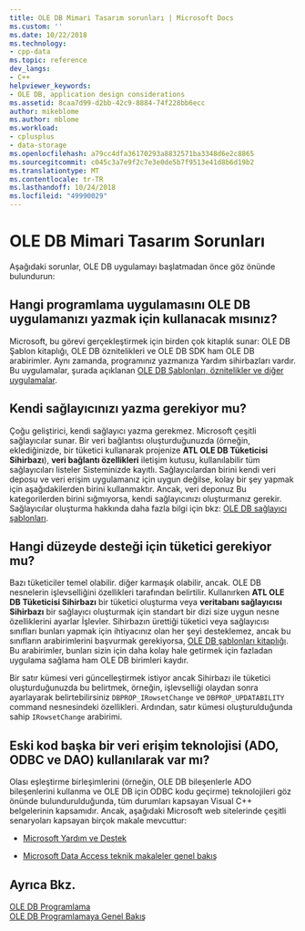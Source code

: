 ```yaml
---
title: OLE DB Mimari Tasarım sorunları | Microsoft Docs
ms.custom: ''
ms.date: 10/22/2018
ms.technology:
- cpp-data
ms.topic: reference
dev_langs:
- C++
helpviewer_keywords:
- OLE DB, application design considerations
ms.assetid: 8caa7d99-d2bb-42c9-8884-74f228bb6ecc
author: mikeblome
ms.author: mblome
ms.workload:
- cplusplus
- data-storage
ms.openlocfilehash: a79cc4dfa36170293a8832571ba3348d6e2c8865
ms.sourcegitcommit: c045c3a7e9f2c7e3e0de5b7f9513e41d8b6d19b2
ms.translationtype: MT
ms.contentlocale: tr-TR
ms.lasthandoff: 10/24/2018
ms.locfileid: "49990029"
---
```

# <a name="ole-db-architectural-design-issues"></a>OLE DB Mimari Tasarım Sorunları

Aşağıdaki sorunlar, OLE DB uygulamayı başlatmadan önce göz önünde bulundurun:  
  
## <a name="what-programming-implementation-will-you-use-to-write-your-ole-db-application"></a>Hangi programlama uygulamasını OLE DB uygulamanızı yazmak için kullanacak mısınız?

Microsoft, bu görevi gerçekleştirmek için birden çok kitaplık sunar: OLE DB Şablon kitaplığı, OLE DB öznitelikleri ve OLE DB SDK ham OLE DB arabirimler. Aynı zamanda, programınız yazmanıza Yardım sihirbazları vardır. Bu uygulamalar, şurada açıklanan [OLE DB Şablonları, öznitelikler ve diğer uygulamalar](../../data/oledb/ole-db-templates-attributes-and-other-implementations.md).

## <a name="do-you-need-to-write-your-own-provider"></a>Kendi sağlayıcınızı yazma gerekiyor mu?

Çoğu geliştirici, kendi sağlayıcı yazma gerekmez. Microsoft çeşitli sağlayıcılar sunar. Bir veri bağlantısı oluşturduğunuzda (örneğin, eklediğinizde, bir tüketici kullanarak projenize **ATL OLE DB Tüketicisi Sihirbazı**), **veri bağlantı özellikleri** iletişim kutusu, kullanılabilir tüm sağlayıcıları listeler Sisteminizde kayıtlı. Sağlayıcılardan birini kendi veri deposu ve veri erişim uygulamanız için uygun değilse, kolay bir şey yapmak için aşağıdakilerden birini kullanmaktır. Ancak, veri deponuz Bu kategorilerden birini sığmıyorsa, kendi sağlayıcınızı oluşturmanız gerekir. Sağlayıcılar oluşturma hakkında daha fazla bilgi için bkz: [OLE DB sağlayıcı şablonları](../../data/oledb/ole-db-provider-templates-cpp.md).

## <a name="what-level-of-support-do-you-need-for-your-consumer"></a>Hangi düzeyde desteği için tüketici gerekiyor mu?

Bazı tüketiciler temel olabilir. diğer karmaşık olabilir, ancak. OLE DB nesnelerin işlevselliğini özellikleri tarafından belirtilir. Kullanırken **ATL OLE DB Tüketicisi Sihirbazı** bir tüketici oluşturma veya **veritabanı sağlayıcısı Sihirbazı** bir sağlayıcı oluşturmak için standart bir dizi size uygun nesne özelliklerini ayarlar İşlevler. Sihirbazın ürettiği tüketici veya sağlayıcısı sınıfları bunları yapmak için ihtiyacınız olan her şeyi desteklemez, ancak bu sınıfların arabirimlerini başvurmak gerekiyorsa, [OLE DB şablonları kitaplığı](../../data/oledb/ole-db-templates.md). Bu arabirimler, bunları sizin için daha kolay hale getirmek için fazladan uygulama sağlama ham OLE DB birimleri kaydır.

Bir satır kümesi veri güncelleştirmek istiyor ancak Sihirbazı ile tüketici oluşturduğunuzda bu belirtmek, örneğin, işlevselliği olaydan sonra ayarlayarak belirtebilirsiniz `DBPROP_IRowsetChange` ve `DBPROP_UPDATABILITY` command nesnesindeki özellikleri. Ardından, satır kümesi oluşturulduğunda sahip `IRowsetChange` arabirimi.

## <a name="do-you-have-older-code-using-another-data-access-technology-ado-odbc-or-dao"></a>Eski kod başka bir veri erişim teknolojisi (ADO, ODBC ve DAO) kullanılarak var mı?

Olası eşleştirme birleşimlerini (örneğin, OLE DB bileşenlerle ADO bileşenlerini kullanma ve OLE DB için ODBC kodu geçirme) teknolojileri göz önünde bulundurulduğunda, tüm durumları kapsayan Visual C++ belgelerinin kapsamıdır. Ancak, aşağıdaki Microsoft web sitelerinde çeşitli senaryoları kapsayan birçok makale mevcuttur:

- [Microsoft Yardım ve Destek](https://support.microsoft.com/)

- [Microsoft Data Access teknik makaleler genel bakış](https://msdn.microsoft.com/library/ms810811.aspx)

## <a name="see-also"></a>Ayrıca Bkz.

[OLE DB Programlama](../../data/oledb/ole-db-programming.md)<br/>
[OLE DB Programlamaya Genel Bakış](../../data/oledb/ole-db-programming-overview.md)
